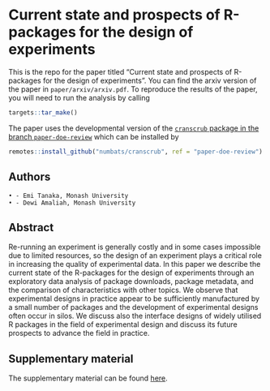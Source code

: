 
<!-- README.md is generated from README.Rmd. Please edit that file -->

# Current state and prospects of R-packages for the design of experiments

This is the repo for the paper titled “Current state and prospects of
R-packages for the design of experiments”. You can find the arxiv
version of the paper in `paper/arxiv/arxiv.pdf`. To reproduce the
results of the paper, you will need to run the analysis by calling

``` r
targets::tar_make()
```

The paper uses the developmental version of the [`cranscrub` package in
the branch
`paper-doe-review`](https://github.com/numbats/cranscrub/tree/paper-doe-review)
which can be installed by

``` r
remotes::install_github("numbats/cranscrub", ref = "paper-doe-review")
```

## Authors

    • - Emi Tanaka, Monash University
    • - Dewi Amaliah, Monash University

## Abstract

Re-running an experiment is generally costly and in some cases
impossible due to limited resources, so the design of an experiment
plays a critical role in increasing the quality of experimental data. In
this paper we describe the current state of the R-packages for the
design of experiments through an exploratory data analysis of package
downloads, package metadata, and the comparison of characteristics with
other topics. We observe that experimental designs in practice appear to
be sufficiently manufactured by a small number of packages and the
development of experimental designs often occur in silos. We discuss
also the interface designs of widely utilised R packages in the field of
experimental design and discuss its future prospects to advance the
field in practice.

## Supplementary material

The supplementary material can be found
[here](https://emitanaka.org/paper-DoE-review/supp.pdf).
